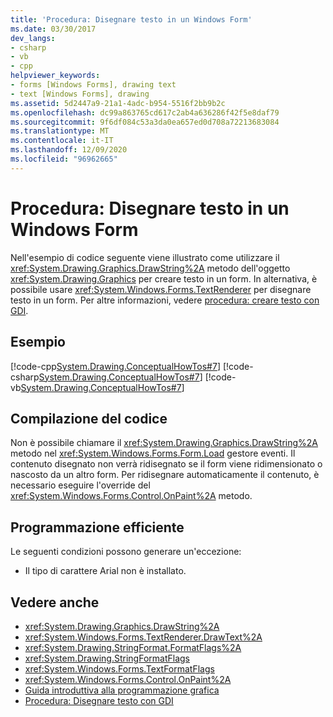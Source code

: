 ```yaml
---
title: 'Procedura: Disegnare testo in un Windows Form'
ms.date: 03/30/2017
dev_langs:
- csharp
- vb
- cpp
helpviewer_keywords:
- forms [Windows Forms], drawing text
- text [Windows Forms], drawing
ms.assetid: 5d2447a9-21a1-4adc-b954-5516f2bb9b2c
ms.openlocfilehash: dc99a863765cd617c2ab4a636286f42f5e8daf79
ms.sourcegitcommit: 9f6df084c53a3da0ea657ed0d708a72213683084
ms.translationtype: MT
ms.contentlocale: it-IT
ms.lasthandoff: 12/09/2020
ms.locfileid: "96962665"
---
```

# <a name="how-to-draw-text-on-a-windows-form"></a>Procedura: Disegnare testo in un Windows Form
Nell'esempio di codice seguente viene illustrato come utilizzare il <xref:System.Drawing.Graphics.DrawString%2A> metodo dell'oggetto <xref:System.Drawing.Graphics> per creare testo in un form. In alternativa, è possibile usare <xref:System.Windows.Forms.TextRenderer> per disegnare testo in un form. Per altre informazioni, vedere [procedura: creare testo con GDI](how-to-draw-text-with-gdi.md).  
  
## <a name="example"></a>Esempio  
 [!code-cpp[System.Drawing.ConceptualHowTos#7](~/samples/snippets/cpp/VS_Snippets_Winforms/System.Drawing.ConceptualHowTos/cpp/form1.cpp#7)]
 [!code-csharp[System.Drawing.ConceptualHowTos#7](~/samples/snippets/csharp/VS_Snippets_Winforms/System.Drawing.ConceptualHowTos/CS/form1.cs#7)]
 [!code-vb[System.Drawing.ConceptualHowTos#7](~/samples/snippets/visualbasic/VS_Snippets_Winforms/System.Drawing.ConceptualHowTos/VB/form1.vb#7)]  
  
## <a name="compiling-the-code"></a>Compilazione del codice  
 Non è possibile chiamare il <xref:System.Drawing.Graphics.DrawString%2A> metodo nel <xref:System.Windows.Forms.Form.Load> gestore eventi. Il contenuto disegnato non verrà ridisegnato se il form viene ridimensionato o nascosto da un altro form. Per ridisegnare automaticamente il contenuto, è necessario eseguire l'override del <xref:System.Windows.Forms.Control.OnPaint%2A> metodo.  
  
## <a name="robust-programming"></a>Programmazione efficiente  
 Le seguenti condizioni possono generare un'eccezione:  
  
- Il tipo di carattere Arial non è installato.  
  
## <a name="see-also"></a>Vedere anche

- <xref:System.Drawing.Graphics.DrawString%2A>
- <xref:System.Windows.Forms.TextRenderer.DrawText%2A>
- <xref:System.Drawing.StringFormat.FormatFlags%2A>
- <xref:System.Drawing.StringFormatFlags>
- <xref:System.Windows.Forms.TextFormatFlags>
- <xref:System.Windows.Forms.Control.OnPaint%2A>
- [Guida introduttiva alla programmazione grafica](getting-started-with-graphics-programming.md)
- [Procedura: Disegnare testo con GDI](how-to-draw-text-with-gdi.md)
